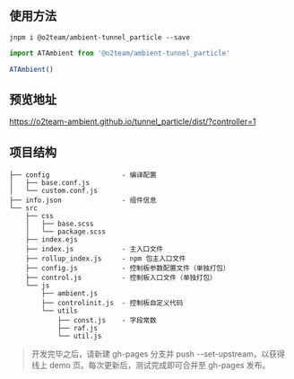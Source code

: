 ## 使用方法

```
jnpm i @o2team/ambient-tunnel_particle --save
```

```javascript
import ATAmbient from '@o2team/ambient-tunnel_particle'

ATAmbient()
```

## 预览地址

https://o2team-ambient.github.io/tunnel_particle/dist/?controller=1

## 项目结构

```
├── config                  - 编译配置
│   ├── base.conf.js
│   └── custom.conf.js
├── info.json               - 组件信息
└── src
    ├── css
    │   ├── base.scss
    │   └── package.scss
    ├── index.ejs
    ├── index.js            - 主入口文件
    ├── rollup_index.js     - npm 包主入口文件
    ├── config.js           - 控制板参数配置文件（单独打包）
    ├── control.js          - 控制板入口文件（单独打包）
    └── js
        ├── ambient.js
        ├── controlinit.js  - 控制板自定义代码
        └── utils
            ├── const.js    - 字段常数
            ├── raf.js
            └── util.js
```

> 开发完毕之后，请新建 gh-pages 分支并 push --set-upstream，以获得线上 demo 页。每次更新后，测试完成即可合并至 gh-pages 发布。